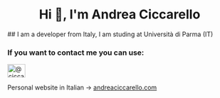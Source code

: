 <h1 align="center">Hi 👋, I'm Andrea Ciccarello</h1>
## I am a developer from Italy, I am studing at Università di Parma (IT)
<h3 align="left">If you want to contact me you can use:</h3>
<p align="left">
<a href="https://twitter.com/@ciccaandre" target="blank"><img align="center" src="https://raw.githubusercontent.com/rahuldkjain/github-profile-readme-generator/master/src/images/icons/Social/twitter.svg" alt="@ciccaandre" height="30" width="40" /></a>
</p>

Personal website in Italian -> [andreaciccarello.com](https://andreaciccarello.com)
